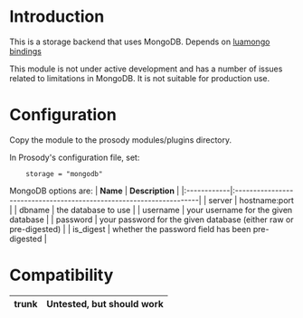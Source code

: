 # Introduction #

This is a storage backend that uses MongoDB.
Depends on [luamongo bindings](https://github.com/mwild1/luamongo)

This module is not under active development and has a number of issues related to limitations in MongoDB. It is not suitable for production use.

# Configuration #

Copy the module to the prosody modules/plugins directory.

In Prosody's configuration file, set:
```
    storage = "mongodb"
```

MongoDB options are:
| **Name**    | **Description**                                                     |
|:------------|:--------------------------------------------------------------------|
| server    | hostname:port                                                     |
| dbname    | the database to use                                               |
| username  | your username for the given database                              |
| password  | your password for the given database (either raw or pre-digested) |
| is\_digest | whether the password field has been pre-digested                  |

# Compatibility #

| trunk | Untested, but should work |
|:------|:--------------------------|